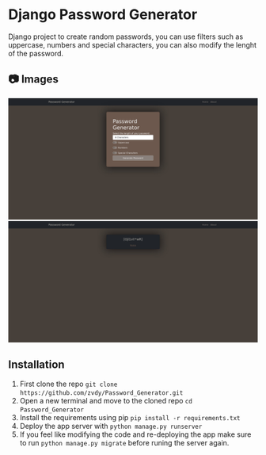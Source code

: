 # Django Password Generator
Django project to create random passwords, you can use filters such as uppercase, numbers and special characters, you can also modify the lenght of the password.

## :camera: Images
![landing-page](main.jpeg)
![password-page](psswd.jpeg)

## Installation
1. First clone the repo `git clone https://github.com/zvdy/Password_Generator.git`
2. Open a new terminal and move to the cloned repo `cd Password_Generator`
3. Install the requirements using pip `pip install -r requirements.txt`
4. Deploy the app server with `python manage.py runserver`
5. If you feel like modifying the code and re-deploying the app make sure to run `python manage.py migrate` before runing the server again.
